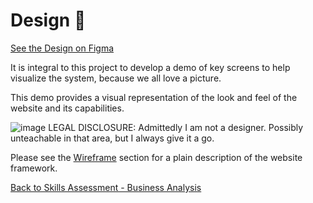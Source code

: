 # Design :art:
[See the Design on Figma](https://www.figma.com/design/IqlCdUTe14HV1mWN5pASkx/Untitled?node-id=0-1&t=qPur7c3HEVqpES9F-1)


It is integral to this project to develop a demo of key screens to help visualize the system, because we all love a picture. 

This demo provides a visual representation of the look and feel of the website and its capabilities.

![image](https://github.com/user-attachments/assets/328f3943-fa69-4246-9893-ee35f4374304)
LEGAL DISCLOSURE: Admittedly I am not a designer. Possibly unteachable in that area, but I always give it a go. 

Please see the [Wireframe](https://github.com/jonnyblevins/TWCSkillsAssessment/blob/main/3_The_Documentation/PrototypeWireframes.md) section for a plain description of the website framework.

[Back to Skills Assessment - Business Analysis](https://github.com/jonnyblevins/TWCSkillsAssessment/blob/main/README.md)
